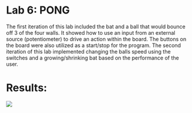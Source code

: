 # Lab 6: PONG

The first iteration of this lab included the bat and a ball that would bounce off 3 of the four walls. 
It showed how to use an input from an external source (potentiometer) to drive an action within the board. The buttons on the board
were also utilized as a start/stop for the program. The second iteration of this lab implemented changing the balls speed using the switches
and a growing/shrinking bat based on the performance of the user. 

# Results:
![](https://github.com/dsmith15/CPE487-DSD/blob/main/Labs/Vivado%20Lab%206/pong/DSD%20Lab%206.gif)
